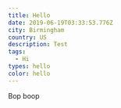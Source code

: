 ```yaml
---
title: Hello
date: 2019-06-19T03:33:53.776Z
city: Birmingham
country: US
description: Test
tags:
  - Hi
types: hello
color: hello
---
```


Bop boop
